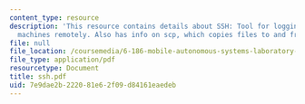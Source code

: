 ```yaml
---
content_type: resource
description: 'This resource contains details about SSH: Tool for logging into other
  machines remotely. Also has info on scp, which copies files to and from other machines.'
file: null
file_location: /coursemedia/6-186-mobile-autonomous-systems-laboratory-january-iap-2005/7e9dae2b222081e62f09d84161eaedeb_ssh.pdf
file_type: application/pdf
resourcetype: Document
title: ssh.pdf
uid: 7e9dae2b-2220-81e6-2f09-d84161eaedeb
---
```

